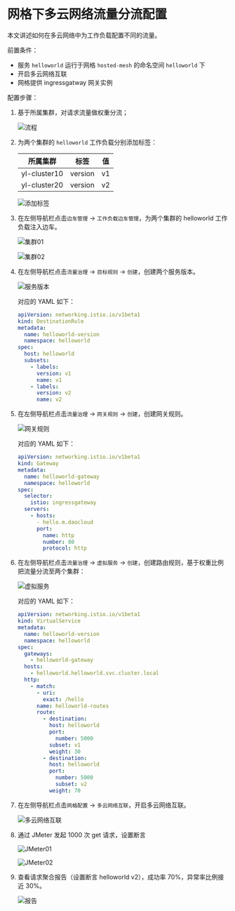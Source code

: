 # 网格下多云网络流量分流配置

本文讲述如何在多云网络中为工作负载配置不同的流量。

前置条件：

- 服务 `helloworld` 运行于网格 `hosted-mesh` 的命名空间 `helloworld` 下
- 开启多云网络互联
- 网格提供 ingressgatway 网关实例

配置步骤：

1.  基于所属集群，对请求流量做权重分流；

    ![流程](./images/branch01.png)

1. 为两个集群的 `helloworld` 工作负载分别添加标签：

    | 所属集群     | 标签    | 值  |
    | ------------ | ------- | --- |
    | yl-cluster10 | version | v1  |
    | yl-cluster20 | version | v2  |

    ![添加标签](./images/branch02.png)

1. 在左侧导航栏点击`边车管理` -> `工作负载边车管理`，为两个集群的 helloworld 工作负载注入边车。

    ![集群01](./images/branch03.png)

    ![集群02](./images/branch04.png)

1. 在左侧导航栏点击`流量治理` -> `目标规则` -> `创建`，创建两个服务版本。

    ![服务版本](./images/branch05.png)

    对应的 YAML 如下：

    ```yaml
    apiVersion: networking.istio.io/v1beta1
    kind: DestinationRule
    metadata:
      name: helloworld-version
      namespace: helloworld
    spec:
      host: helloworld
      subsets:
        - labels:
    ​      version: v1
    ​      name: v1
        - labels:
    ​      version: v2
          name: v2
    ```

1. 在左侧导航栏点击`流量治理` -> `网关规则` -> `创建`，创建网关规则。

    ![网关规则](./images/branch06.png)

    对应的 YAML 如下：

    ```yaml
    apiVersion: networking.istio.io/v1beta1
    kind: Gateway
    metadata:
      name: helloworld-gateway
      namespace: helloworld
    spec:
      selector:
        istio: ingressgateway
      servers:
        - hosts:
    ​      - hello.m.daocloud
          port:
    ​        name: http
    ​        number: 80
    ​        protocol: http
    ```

1. 在左侧导航栏点击`流量治理` -> `虚拟服务` -> `创建`，创建路由规则，基于权重比例把流量分流至两个集群：

    ![虚拟服务](./images/branch07.png)

    对应的 YAML 如下：

    ```yaml
    apiVersion: networking.istio.io/v1beta1
    kind: VirtualService
    metadata:
      name: helloworld-version
      namespace: helloworld
    spec:
      gateways:
        - helloworld-gateway
      hosts:
        - helloworld.helloworld.svc.cluster.local
      http:
        - match:
          - uri:
            exact: /hello
          name: helloworld-routes
          route:
            - destination:
              host: helloworld
              port:
                number: 5000
              subset: v1
              weight: 30
            - destination:
              host: helloworld
              port:
                number: 5000
                subset: v2
              weight: 70
    ```

1. 在左侧导航栏点击`网格配置` -> `多云网络互联`，开启多云网络互联。

    ![多云网络互联](./images/branch08.png)

1. 通过 JMeter 发起 1000 次 get 请求，设置断言

    ![JMeter01](./images/branch09.png)

    ![JMeter02](./images/branch10.png)

1. 查看请求聚合报告（设置断言 helloworld v2），成功率 70%，异常率比例接近 30%。

    ![报告](./images/branch11.png)
